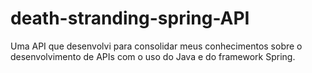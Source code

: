 # death-stranding-spring-API
 Uma API que desenvolvi para consolidar meus conhecimentos sobre o desenvolvimento de APIs com o uso do Java e do framework Spring.
